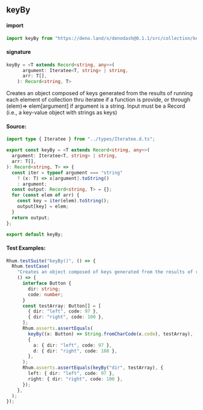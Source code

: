## keyBy

#### import

```typescript
import keyBy from "https://deno.land/x/denodash@0.1.1/src/collection/keyBy.ts";
```

#### signature

```typescript
keyBy = <T extends Record<string, any>>(
      argument: Iteratee<T, string> | string,
      arr: T[],
    ): Record<string, T>
```

Creates an object composed of keys generated from the results of running each
element of collection thru iteratee if a function is provide, or through
(elem)=> elem[argument] if argument is a string. Input must be a Record (i.e., a
key-value object with strings as keys)

#### Source:

```typescript
import type { Iteratee } from "../types/Iteratee.d.ts";

export const keyBy = <T extends Record<string, any>>(
  argument: Iteratee<T, string> | string,
  arr: T[],
): Record<string, T> => {
  const iter = typeof argument === "string"
    ? (x: T) => x[argument].toString()
    : argument;
  const output: Record<string, T> = {};
  for (const elem of arr) {
    const key = iter(elem).toString();
    output[key] = elem;
  }
  return output;
};

export default keyBy;
```

#### Test Examples:

```typescript
Rhum.testSuite("keyBy()", () => {
  Rhum.testCase(
    "Creates an object composed of keys generated from the results of running each element of collection thru iteratee.",
    () => {
      interface Button {
        dir: string;
        code: number;
      }
      const testArray: Button[] = [
        { dir: "left", code: 97 },
        { dir: "right", code: 100 },
      ];
      Rhum.asserts.assertEquals(
        keyBy((x: Button) => String.fromCharCode(x.code), testArray),
        {
          a: { dir: "left", code: 97 },
          d: { dir: "right", code: 100 },
        },
      );
      Rhum.asserts.assertEquals(keyBy("dir", testArray), {
        left: { dir: "left", code: 97 },
        right: { dir: "right", code: 100 },
      });
    },
  );
});
```
